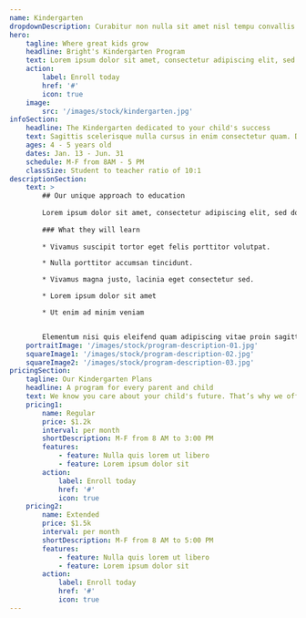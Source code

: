 ```yaml
---
name: Kindergarten
dropdownDescription: Curabitur non nulla sit amet nisl tempu convallis quis ac lectus.
hero:
    tagline: Where great kids grow
    headline: Bright's Kindergarten Program
    text: Lorem ipsum dolor sit amet, consectetur adipiscing elit, sed do eiusmod tempor incididunt ut labore et dolore magna aliqua. Aenean et tortor at risus viverra adipiscing at in.
    action:
        label: Enroll today
        href: '#'
        icon: true
    image:
        src: '/images/stock/kindergarten.jpg'
infoSection:
    headline: The Kindergarten dedicated to your child's success
    text: Sagittis scelerisque nulla cursus in enim consectetur quam. Dictum urna sed consectetur neque tristique pellentesque. Blandit amet, sed aenean erat arcu morbi.
    ages: 4 - 5 years old
    dates: Jan. 13 - Jun. 31
    schedule: M-F from 8AM - 5 PM
    classSize: Student to teacher ratio of 10:1
descriptionSection:
    text: >
        ## Our unique approach to education
                
        Lorem ipsum dolor sit amet, consectetur adipiscing elit, sed do eiusmod tempor incididunt ut labore et dolore magna aliqua. Nisl pretium fusce id velit ut. Id porta nibh venenatis cras sed felis eget velit. Ut morbi tincidunt augue interdum velit. Ipsum faucibus vitae aliquet nec ullamcorper sit amet. Viverra orci sagittis eu volutpat odio facilisis mauris. Diam quis enim lobortis scelerisque fermentum. Viverra mauris in aliquam sem fringilla. 
            
        ### What they will learn
              
        * Vivamus suscipit tortor eget felis porttitor volutpat.

        * Nulla porttitor accumsan tincidunt.

        * Vivamus magna justo, lacinia eget consectetur sed.

        * Lorem ipsum dolor sit amet

        * Ut enim ad minim veniam


        Elementum nisi quis eleifend quam adipiscing vitae proin sagittis nisl. Viverra vitae congue eu consequat ac felis donec et odio. Euismod nisi porta lorem mollis aliquam ut porttitor. Sed nisi lacus sed viverra tellus. Augue lacus viverra vitae congue eu consequat ac felis donec. Elementum pulvinar etiam non quam lacus. Ut venenatis tellus in metus vulputate. Ultrices dui sapien eget mi proin sed libero enim. Id velit ut tortor pretium viverra suspendisse.
    portraitImage: '/images/stock/program-description-01.jpg'
    squareImage1: '/images/stock/program-description-02.jpg'
    squareImage2: '/images/stock/program-description-03.jpg'
pricingSection:
    tagline: Our Kindergarten Plans
    headline: A program for every parent and child
    text: We know you care about your child's future. That’s why we offer you the freedom to choose the right program for them.
    pricing1:
        name: Regular
        price: $1.2k
        interval: per month
        shortDescription: M-F from 8 AM to 3:00 PM
        features:
            - feature: Nulla quis lorem ut libero
            - feature: Lorem ipsum dolor sit
        action:
            label: Enroll today
            href: '#'
            icon: true
    pricing2:
        name: Extended
        price: $1.5k
        interval: per month
        shortDescription: M-F from 8 AM to 5:00 PM
        features:
            - feature: Nulla quis lorem ut libero
            - feature: Lorem ipsum dolor sit
        action:
            label: Enroll today
            href: '#'
            icon: true
---
```

